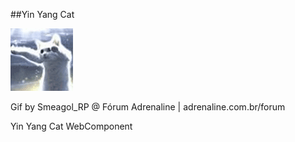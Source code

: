 ##Yin Yang Cat

![Yin Yang Cat](https://raw.githubusercontent.com/AgtLucas/yin-yang-cat/master/img/yin-yang.gif)

Gif by Smeagol_RP @ Fórum Adrenaline | adrenaline.com.br/forum

Yin Yang Cat WebComponent

